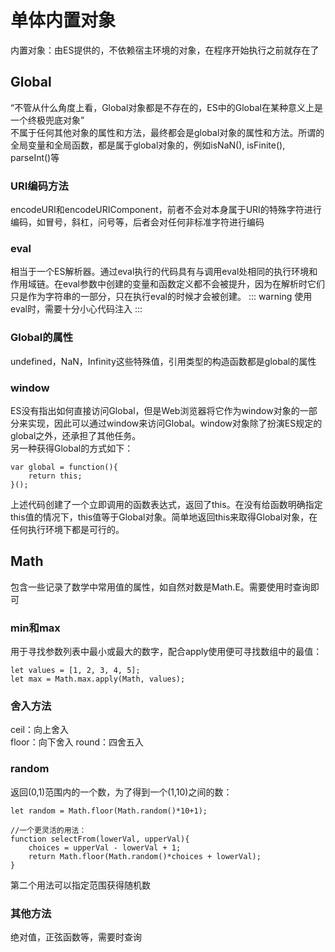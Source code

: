 # 单体内置对象
内置对象：由ES提供的，不依赖宿主环境的对象，在程序开始执行之前就存在了
## Global
“不管从什么角度上看，Global对象都是不存在的，ES中的Global在某种意义上是一个终极兜底对象”  
不属于任何其他对象的属性和方法，最终都会是global对象的属性和方法。所谓的全局变量和全局函数，都是属于global对象的，例如isNaN(), isFinite(), parseInt()等
### URI编码方法
encodeURI和encodeURIComponent，前者不会对本身属于URI的特殊字符进行编码，如冒号，斜杠，问号等，后者会对任何非标准字符进行编码
### eval
相当于一个ES解析器。通过eval执行的代码具有与调用eval处相同的执行环境和作用域链。在eval参数中创建的变量和函数定义都不会被提升，因为在解析时它们只是作为字符串的一部分，只在执行eval的时候才会被创建。
::: warning
使用eval时，需要十分小心代码注入
:::
### Global的属性
undefined，NaN，Infinity这些特殊值，引用类型的构造函数都是global的属性
### window
ES没有指出如何直接访问Global，但是Web浏览器将它作为window对象的一部分来实现，因此可以通过window来访问Global。window对象除了扮演ES规定的global之外，还承担了其他任务。  
另一种获得Global的方式如下：
```
var global = function(){
    return this;
}();
```
上述代码创建了一个立即调用的函数表达式，返回了this。在没有给函数明确指定this值的情况下，this值等于Global对象。简单地返回this来取得Global对象，在任何执行环境下都是可行的。
## Math
包含一些记录了数学中常用值的属性，如自然对数是Math.E。需要使用时查询即可
### min和max
用于寻找参数列表中最小或最大的数字，配合apply使用便可寻找数组中的最值：
```
let values = [1, 2, 3, 4, 5];
let max = Math.max.apply(Math, values);
```
### 舍入方法
ceil：向上舍入  
floor：向下舍入
round：四舍五入
### random
返回(0,1)范围内的一个数，为了得到一个(1,10)之间的数：
```
let random = Math.floor(Math.random()*10+1);

//一个更灵活的用法：
function selectFrom(lowerVal, upperVal){
    choices = upperVal - lowerVal + 1;
    return Math.floor(Math.random()*choices + lowerVal);
}
```
第二个用法可以指定范围获得随机数
### 其他方法
绝对值，正弦函数等，需要时查询